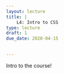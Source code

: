 ```yaml
---
layout: lecture
title: |
    L4: Intro to CSS
type: lecture
draft: 1
due_date: 2020-04-15

    
---
```


Intro to the course!